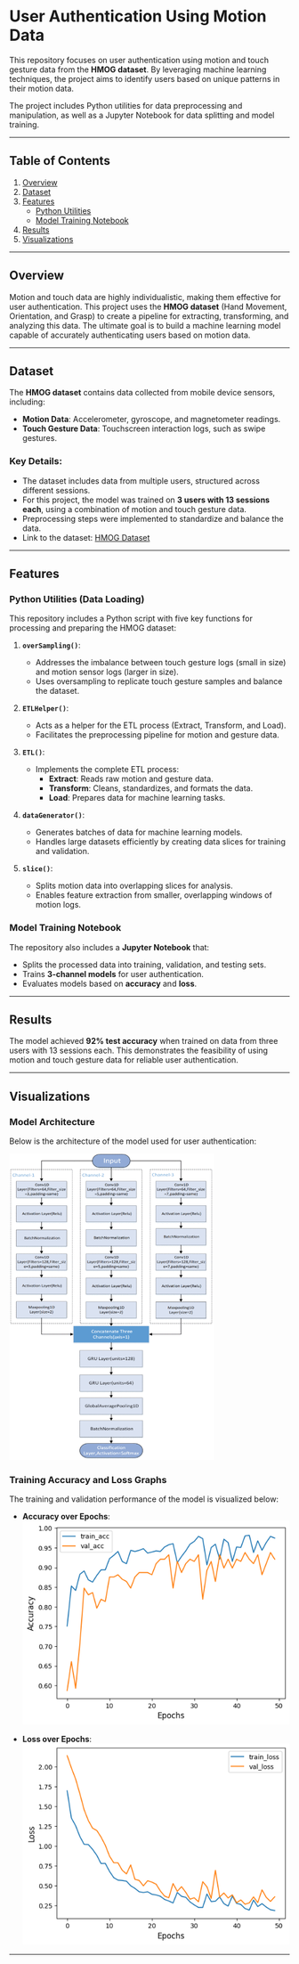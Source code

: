 # User Authentication Using Motion Data

This repository focuses on user authentication using motion and touch gesture data from the **HMOG dataset**. By leveraging machine learning techniques, the project aims to identify users based on unique patterns in their motion data. 

The project includes Python utilities for data preprocessing and manipulation, as well as a Jupyter Notebook for data splitting and model training.

---

## Table of Contents

1. [Overview](#overview)
2. [Dataset](#dataset)
3. [Features](#features)
   - [Python Utilities](#python-utilities)
   - [Model Training Notebook](#model-training-notebook)
4. [Results](#results)
5. [Visualizations](#visualizations)

---

## Overview

Motion and touch data are highly individualistic, making them effective for user authentication. This project uses the **HMOG dataset** (Hand Movement, Orientation, and Grasp) to create a pipeline for extracting, transforming, and analyzing this data. The ultimate goal is to build a machine learning model capable of accurately authenticating users based on motion data.

---

## Dataset

The **HMOG dataset** contains data collected from mobile device sensors, including:
- **Motion Data**: Accelerometer, gyroscope, and magnetometer readings.
- **Touch Gesture Data**: Touchscreen interaction logs, such as swipe gestures.

### Key Details:
- The dataset includes data from multiple users, structured across different sessions.
- For this project, the model was trained on **3 users with 13 sessions each**, using a combination of motion and touch gesture data.
- Preprocessing steps were implemented to standardize and balance the data.
- Link to the dataset: [HMOG Dataset](https://hmog-dataset.github.io/hmog/)

---

## Features

### Python Utilities (Data Loading)

This repository includes a Python script with five key functions for processing and preparing the HMOG dataset:

1. **`overSampling()`**:
   - Addresses the imbalance between touch gesture logs (small in size) and motion sensor logs (larger in size).
   - Uses oversampling to replicate touch gesture samples and balance the dataset.

2. **`ETLHelper()`**:
   - Acts as a helper for the ETL process (Extract, Transform, and Load).
   - Facilitates the preprocessing pipeline for motion and gesture data.

3. **`ETL()`**:
   - Implements the complete ETL process:
     - **Extract**: Reads raw motion and gesture data.
     - **Transform**: Cleans, standardizes, and formats the data.
     - **Load**: Prepares data for machine learning tasks.

4. **`dataGenerator()`**:
   - Generates batches of data for machine learning models.
   - Handles large datasets efficiently by creating data slices for training and validation.

5. **`slice()`**:
   - Splits motion data into overlapping slices for analysis.
   - Enables feature extraction from smaller, overlapping windows of motion logs.

### Model Training Notebook

The repository also includes a **Jupyter Notebook** that:
- Splits the processed data into training, validation, and testing sets.
- Trains **3-channel models** for user authentication.
- Evaluates models based on **accuracy** and **loss**.

---

## Results

The model achieved **92% test accuracy** when trained on data from three users with 13 sessions each. This demonstrates the feasibility of using motion and touch gesture data for reliable user authentication.

---

## Visualizations

### Model Architecture
Below is the architecture of the model used for user authentication:

![Model Architecture](model-architecture.png)

### Training Accuracy and Loss Graphs
The training and validation performance of the model is visualized below:

- **Accuracy over Epochs**:
  ![Accuracy Graph](Accuracy_output.png)

- **Loss over Epochs**:
  ![Loss Graph](Loss_output.png)

---





